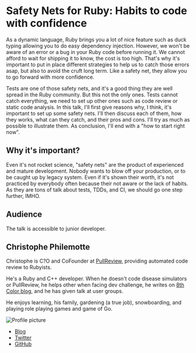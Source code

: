 # Safety Nets for Ruby: Habits to code with confidence

As a dynamic language, Ruby brings you a lot of nice feature such as duck typing
allowing you to do easy dependency injection. However, we won't be aware of an
error or a bug in your Ruby code before running it. We cannot afford to wait for
shipping it to know, the cost is too high. That's why it's important to put in
place different strategies to help us to catch those errors asap, but also to
avoid the cruft long term. Like a safety net, they allow you to go forward
with more confidence.

Tests are one of those safety nets, and it's a good thing they are well spread
in the Ruby community. But this not the only ones. Tests cannot catch
everything, we need to set up other ones such as code review or static code
analysis. In this talk, I'll first give reasons why, I think, it's important to
set up some safety nets. I'll then discuss each of them, how they works, what can they
catch, and their pros and cons. I'll try as much as possible to illustrate them.
As conclusion, I'll end with a "how to start right now".

## Why it's important?

Even it's not rocket science, "safety nets" are the product of experienced and
mature development. Nobody wants to blow off your production, or to be caught up
by legacy system. Even if it's shown their worth, it's not practiced by
everybody often because their not aware or the lack of habits. As they are tons
of talk about tests, TDDs, and CI, we should go one step further, IMHO.

## Audience

The talk is accessible to junior developer.

## Christophe Philemotte

Christophe is C?O and CoFounder at [PullReview](https://pullreview.com),
providing automated code review to Rubyists.

He's a Ruby and C++ developer. When he doesn't code disease simulators or
PullReview, he helps other when facing dev challenge, he writes on
[8th Color blog](http://8thcolor.com), and he has given talk at user groups.

He enjoys learning, his family, gardening (a true job), snowboarding, and playing
role playing games and game of Go.

![Profile picture](christophe_philemotte.jpg)

- [Blog](https://blog.8thcolor.com)
- [Twitter](https://twitter.com/_toch)
- [GitHub](https://github.com/toch)

